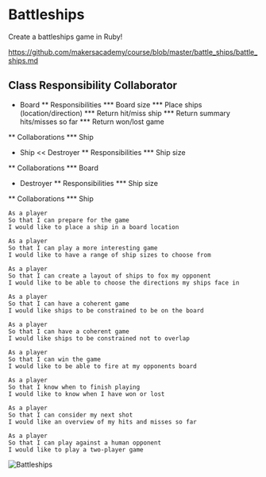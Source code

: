 Battleships
============

Create a battleships game in Ruby!

https://github.com/makersacademy/course/blob/master/battle_ships/battle_ships.md

Class Responsibility Collaborator
---------------------------------

* Board
** Responsibilities
*** Board size
*** Place ships (location/direction)
*** Return hit/miss ship
*** Return summary hits/misses so far
*** Return won/lost game

** Collaborations
*** Ship

* Ship << Destroyer
** Responsibilities
*** Ship size

** Collaborations
*** Board

* Destroyer
** Responsibilities
*** Ship size

** Collaborations
*** Ship




```
As a player
So that I can prepare for the game
I would like to place a ship in a board location

As a player
So that I can play a more interesting game
I would like to have a range of ship sizes to choose from

As a player
So that I can create a layout of ships to fox my opponent
I would like to be able to choose the directions my ships face in

As a player
So that I can have a coherent game
I would like ships to be constrained to be on the board

As a player
So that I can have a coherent game
I would like ships to be constrained not to overlap

As a player
So that I can win the game
I would like to be able to fire at my opponents board

As a player
So that I know when to finish playing
I would like to know when I have won or lost

As a player
So that I can consider my next shot
I would like an overview of my hits and misses so far

As a player
So that I can play against a human opponent
I would like to play a two-player game
```

![Battleships](http://upload.wikimedia.org/wikipedia/commons/e/e4/Battleships_Paper_Game.svg "Battleships")
